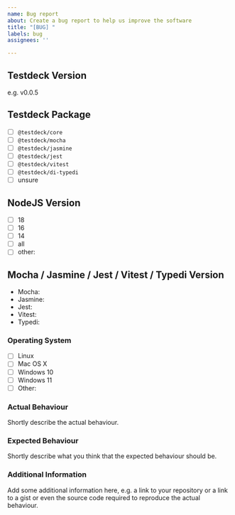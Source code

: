 ```yaml
---
name: Bug report
about: Create a bug report to help us improve the software
title: "[BUG] "
labels: bug
assignees: ''

---
```


## Testdeck Version

e.g. v0.0.5

## Testdeck Package

 - [ ] `@testdeck/core`
 - [ ] `@testdeck/mocha`
 - [ ] `@testdeck/jasmine`
 - [ ] `@testdeck/jest`
 - [ ] `@testdeck/vitest`
 - [ ] `@testdeck/di-typedi`
 - [ ] unsure

## NodeJS Version

 - [ ] 18
 - [ ] 16
 - [ ] 14
 - [ ] all
 - [ ] other:

## Mocha / Jasmine / Jest / Vitest / Typedi Version

 - Mocha:
 - Jasmine:
 - Jest:
 - Vitest:
 - Typedi:

### Operating System

 - [ ] Linux
 - [ ] Mac OS X
 - [ ] Windows 10
 - [ ] Windows 11
 - [ ] Other:

### Actual Behaviour

Shortly describe the actual behaviour.

### Expected Behaviour

Shortly describe what you think that the expected behaviour should be.

### Additional Information

Add some additional information here, e.g. a link to your repository or a
link to a gist or even the source code required to reproduce the actual behaviour.
